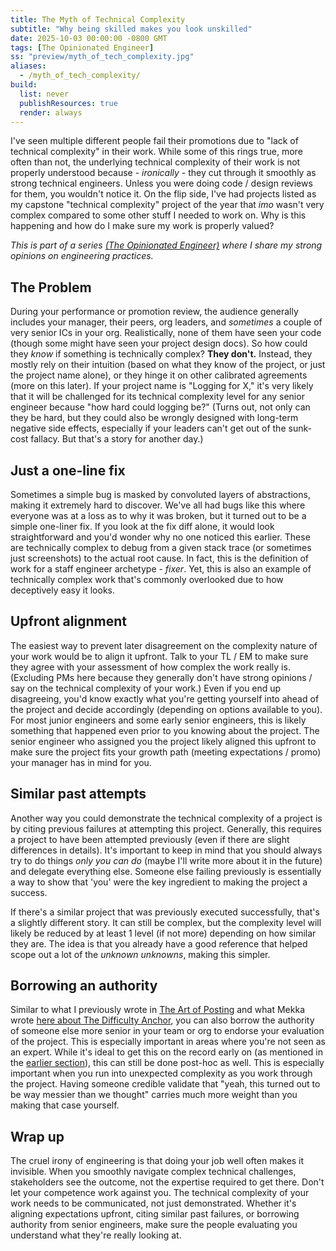 ```yaml
---
title: The Myth of Technical Complexity
subtitle: "Why being skilled makes you look unskilled"
date: 2025-10-03 00:00:00 -0800 GMT
tags: [The Opinionated Engineer]
ss: "preview/myth_of_tech_complexity.jpg"
aliases:
  - /myth_of_tech_complexity/
build:
  list: never
  publishResources: true
  render: always
---
```


I've seen multiple different people fail their promotions due to "lack of technical complexity" in their work. While some of this rings true, more often than not, the underlying technical complexity of their work is not properly understood because - _ironically_ - they cut through it smoothly as strong technical engineers. Unless you were doing code / design reviews for them, you wouldn't notice it. On the flip side, I've had projects listed as my capstone "technical complexity" project of the year that _imo_ wasn't very complex compared to some other stuff I needed to work on. Why is this happening and how do I make sure my work is properly valued?

_This is part of a series [(The Opinionated Engineer)](/blog/2025-05-04-the-opinionated-engineer/) where I share my strong opinions on engineering practices._

## The Problem

During your performance or promotion review, the audience generally includes your manager, their peers, org leaders, and _sometimes_ a couple of very senior ICs in your org. Realistically, none of them have seen your code (though some might have seen your project design docs). So how could they _know_ if something is technically complex? **They don't.** Instead, they mostly rely on their intuition (based on what they know of the project, or just the project name alone), or they hinge it on other calibrated agreements (more on this later). If your project name is "Logging for X," it's very likely that it will be challenged for its technical complexity level for any senior engineer because "how hard could logging be?" (Turns out, not only can they be hard, but they could also be wrongly designed with long-term negative side effects, especially if your leaders can't get out of the sunk-cost fallacy. But that's a story for another day.)

## Just a one-line fix

Sometimes a simple bug is masked by convoluted layers of abstractions, making it extremely hard to discover. We've all had bugs like this where everyone was at a loss as to why it was broken, but it turned out to be a simple one-liner fix. If you look at the fix diff alone, it would look straightforward and you'd wonder why no one noticed this earlier. These are technically complex to debug from a given stack trace (or sometimes just screenshots) to the actual root cause. In fact, this is the definition of work for a staff engineer archetype - _fixer_. Yet, this is also an example of technically complex work that's commonly overlooked due to how deceptively easy it looks.

## Upfront alignment

The easiest way to prevent later disagreement on the complexity nature of your work would be to align it upfront. Talk to your TL / EM to make sure they agree with your assessment of how complex the work really is. (Excluding PMs here because they generally don't have strong opinions / say on the technical complexity of your work.) Even if you end up disagreeing, you'd know exactly what you're getting yourself into ahead of the project and decide accordingly (depending on options available to you). For most junior engineers and some early senior engineers, this is likely something that happened even prior to you knowing about the project. The senior engineer who assigned you the project likely aligned this upfront to make sure the project fits your growth path (meeting expectations / promo) your manager has in mind for you.

## Similar past attempts

Another way you could demonstrate the technical complexity of a project is by citing previous failures at attempting this project. Generally, this requires a project to have been attempted previously (even if there are slight differences in details). It's important to keep in mind that you should always try to do things _only you can do_ (maybe I'll write more about it in the future) and delegate everything else. Someone else failing previously is essentially a way to show that 'you' were the key ingredient to making the project a success.

If there's a similar project that was previously executed successfully, that's a slightly different story. It can still be complex, but the complexity level will likely be reduced by at least 1 level (if not more) depending on how similar they are. The idea is that you already have a good reference that helped scope out a lot of the _unknown unknowns_, making this simpler.

## Borrowing an authority

Similar to what I previously wrote in [The Art of Posting](/blog/2025-05-16-art-of-posting/#pre-read-from-subject-matter-experts) and what Mekka wrote [here about The Difficulty Anchor](https://mekka-tech.com/posts/2018-08-09-the-difficulty-anchor/), you can also borrow the authority of someone else more senior in your team or org to endorse your evaluation of the project. This is especially important in areas where you're not seen as an expert. While it's ideal to get this on the record early on (as mentioned in the [earlier section](#upfront-alignment)), this can still be done post-hoc as well. This is especially important when you run into unexpected complexity as you work through the project. Having someone credible validate that "yeah, this turned out to be way messier than we thought" carries much more weight than you making that case yourself.

## Wrap up

The cruel irony of engineering is that doing your job well often makes it invisible. When you smoothly navigate complex technical challenges, stakeholders see the outcome, not the expertise required to get there. Don't let your competence work against you. The technical complexity of your work needs to be communicated, not just demonstrated. Whether it's aligning expectations upfront, citing similar past failures, or borrowing authority from senior engineers, make sure the people evaluating you understand what they're really looking at.